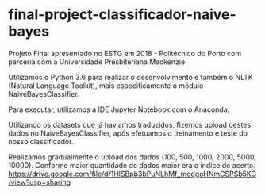 # final-project-classificador-naive-bayes
Projeto Final apresentado no ESTG em 2018 - Politécnico do Porto com parceria com a Universidade Presbiteriana Mackenzie



Utilizamos o Python 3.6 para realizar o desenvolvimento e também o NLTK (Natural Language Toolkit), mais especificamente o módulo NaiveBayesClassifier. 

Para executar, utilizamos a IDE Jupyter Notebook com o Anaconda.

Utilizando os datasets que já haviamos traduzidos, fizemos upload destes dados no NaiveBayesClassifier, após efetuamos o treinamento e teste do nosso classificador. 

Realizamos gradualmente o upload dos dados (100, 500, 1000, 2000, 5000, 10000). Conforme maior quantidade de dados maior era o índice de acerto.
https://drive.google.com/file/d/1HlSBpb3bPuNLhMf_modgoHNmCSPSb5KG/view?usp=sharing



